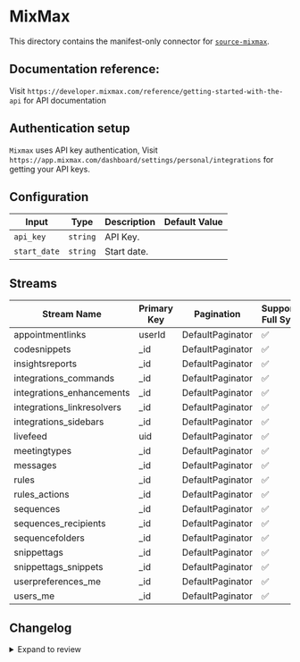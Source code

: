 # MixMax
This directory contains the manifest-only connector for [`source-mixmax`](https://app.mixmax.com/).

## Documentation reference:
Visit `https://developer.mixmax.com/reference/getting-started-with-the-api` for API documentation

## Authentication setup
`Mixmax` uses API key authentication, Visit `https://app.mixmax.com/dashboard/settings/personal/integrations` for getting your API keys.

## Configuration

| Input | Type | Description | Default Value |
|-------|------|-------------|---------------|
| `api_key` | `string` | API Key.  |  |
| `start_date` | `string` | Start date.  |  |

## Streams
| Stream Name | Primary Key | Pagination | Supports Full Sync | Supports Incremental |
|-------------|-------------|------------|---------------------|----------------------|
| appointmentlinks | userId | DefaultPaginator | ✅ |  ❌  |
| codesnippets | _id | DefaultPaginator | ✅ |  ✅  |
| insightsreports | _id | DefaultPaginator | ✅ |  ✅  |
| integrations_commands | _id | DefaultPaginator | ✅ |  ❌  |
| integrations_enhancements | _id | DefaultPaginator | ✅ |  ❌  |
| integrations_linkresolvers | _id | DefaultPaginator | ✅ |  ✅  |
| integrations_sidebars | _id | DefaultPaginator | ✅ |  ❌  |
| livefeed | uid | DefaultPaginator | ✅ |  ❌  |
| meetingtypes | _id | DefaultPaginator | ✅ |  ✅  |
| messages | _id | DefaultPaginator | ✅ |  ✅  |
| rules | _id | DefaultPaginator | ✅ |  ✅  |
| rules_actions | _id | DefaultPaginator | ✅ |  ✅  |
| sequences | _id | DefaultPaginator | ✅ |  ✅  |
| sequences_recipients | _id | DefaultPaginator | ✅ |  ✅  |
| sequencefolders | _id | DefaultPaginator | ✅ |  ✅  |
| snippettags | _id | DefaultPaginator | ✅ |  ✅  |
| snippettags_snippets | _id | DefaultPaginator | ✅ |  ✅  |
| userpreferences_me | _id | DefaultPaginator | ✅ |  ❌  |
| users_me | _id | DefaultPaginator | ✅ |  ❌  |

## Changelog

<details>
  <summary>Expand to review</summary>

| Version | Date | Pull Request | Subject |
| ------------------ | ------------ | --- | ---------------- |
| 0.1.17 | 2025-10-21 | [68419](https://github.com/airbytehq/airbyte/pull/68419) | Update dependencies |
| 0.1.16 | 2025-10-14 | [67821](https://github.com/airbytehq/airbyte/pull/67821) | Update dependencies |
| 0.1.15 | 2025-10-07 | [67386](https://github.com/airbytehq/airbyte/pull/67386) | Update dependencies |
| 0.1.14 | 2025-09-30 | [66334](https://github.com/airbytehq/airbyte/pull/66334) | Update dependencies |
| 0.1.13 | 2025-09-09 | [65803](https://github.com/airbytehq/airbyte/pull/65803) | Update dependencies |
| 0.1.12 | 2025-08-23 | [65227](https://github.com/airbytehq/airbyte/pull/65227) | Update dependencies |
| 0.1.11 | 2025-08-09 | [64717](https://github.com/airbytehq/airbyte/pull/64717) | Update dependencies |
| 0.1.10 | 2025-08-02 | [64259](https://github.com/airbytehq/airbyte/pull/64259) | Update dependencies |
| 0.1.9 | 2025-07-26 | [63910](https://github.com/airbytehq/airbyte/pull/63910) | Update dependencies |
| 0.1.8 | 2025-07-19 | [63416](https://github.com/airbytehq/airbyte/pull/63416) | Update dependencies |
| 0.1.7 | 2025-07-12 | [63191](https://github.com/airbytehq/airbyte/pull/63191) | Update dependencies |
| 0.1.6 | 2025-07-05 | [62549](https://github.com/airbytehq/airbyte/pull/62549) | Update dependencies |
| 0.1.5 | 2025-06-28 | [62362](https://github.com/airbytehq/airbyte/pull/62362) | Update dependencies |
| 0.1.4 | 2025-06-21 | [61922](https://github.com/airbytehq/airbyte/pull/61922) | Update dependencies |
| 0.1.3 | 2025-06-14 | [61068](https://github.com/airbytehq/airbyte/pull/61068) | Update dependencies |
| 0.1.2 | 2025-05-24 | [60435](https://github.com/airbytehq/airbyte/pull/60435) | Update dependencies |
| 0.1.1 | 2025-05-10 | [60095](https://github.com/airbytehq/airbyte/pull/60095) | Update dependencies |
| 0.1.0 | 2025-05-05 | [59160](https://github.com/airbytehq/airbyte/pull/59160) | Changes to livefeed and unsubscribes stream |
| 0.0.25 | 2025-05-03 | [59476](https://github.com/airbytehq/airbyte/pull/59476) | Update dependencies |
| 0.0.24 | 2025-04-27 | [59045](https://github.com/airbytehq/airbyte/pull/59045) | Update dependencies |
| 0.0.23 | 2025-04-19 | [58474](https://github.com/airbytehq/airbyte/pull/58474) | Update dependencies |
| 0.0.22 | 2025-04-12 | [57864](https://github.com/airbytehq/airbyte/pull/57864) | Update dependencies |
| 0.0.21 | 2025-04-05 | [57040](https://github.com/airbytehq/airbyte/pull/57040) | Update dependencies |
| 0.0.20 | 2025-03-29 | [56668](https://github.com/airbytehq/airbyte/pull/56668) | Update dependencies |
| 0.0.19 | 2025-03-22 | [56001](https://github.com/airbytehq/airbyte/pull/56001) | Update dependencies |
| 0.0.18 | 2025-03-08 | [55489](https://github.com/airbytehq/airbyte/pull/55489) | Update dependencies |
| 0.0.17 | 2025-03-01 | [54809](https://github.com/airbytehq/airbyte/pull/54809) | Update dependencies |
| 0.0.16 | 2025-02-22 | [54360](https://github.com/airbytehq/airbyte/pull/54360) | Update dependencies |
| 0.0.15 | 2025-02-15 | [53832](https://github.com/airbytehq/airbyte/pull/53832) | Update dependencies |
| 0.0.14 | 2025-02-08 | [53273](https://github.com/airbytehq/airbyte/pull/53273) | Update dependencies |
| 0.0.13 | 2025-02-01 | [52776](https://github.com/airbytehq/airbyte/pull/52776) | Update dependencies |
| 0.0.12 | 2025-01-25 | [52227](https://github.com/airbytehq/airbyte/pull/52227) | Update dependencies |
| 0.0.11 | 2025-01-18 | [51819](https://github.com/airbytehq/airbyte/pull/51819) | Update dependencies |
| 0.0.10 | 2025-01-11 | [51209](https://github.com/airbytehq/airbyte/pull/51209) | Update dependencies |
| 0.0.9 | 2024-12-28 | [50605](https://github.com/airbytehq/airbyte/pull/50605) | Update dependencies |
| 0.0.8 | 2024-12-21 | [50105](https://github.com/airbytehq/airbyte/pull/50105) | Update dependencies |
| 0.0.7 | 2024-12-14 | [49604](https://github.com/airbytehq/airbyte/pull/49604) | Update dependencies |
| 0.0.6 | 2024-12-12 | [49267](https://github.com/airbytehq/airbyte/pull/49267) | Update dependencies |
| 0.0.5 | 2024-12-11 | [48986](https://github.com/airbytehq/airbyte/pull/48986) | Starting with this version, the Docker image is now rootless. Please note that this and future versions will not be compatible with Airbyte versions earlier than 0.64 |
| 0.0.4 | 2024-11-04 | [48160](https://github.com/airbytehq/airbyte/pull/48160) | Update dependencies |
| 0.0.3 | 2024-10-29 | [47838](https://github.com/airbytehq/airbyte/pull/47838) | Update dependencies |
| 0.0.2 | 2024-10-28 | [47578](https://github.com/airbytehq/airbyte/pull/47578) | Update dependencies |
| 0.0.1 | 2024-09-26 | [45921](https://github.com/airbytehq/airbyte/pull/45921) | Initial release by [@btkcodedev](https://github.com/btkcodedev) via Connector Builder |

</details>
